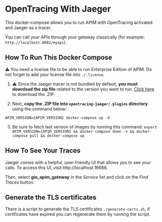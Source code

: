 
# OpenTracing With Jaeger

This docker-compose allows you to run APIM with OpenTracing activated and Jaeger as a tracer.

You can call your APIs through your gateway classically (for example: `http://localhost:8082/myapi`). 

## How To Run This Docker Compose 

⚠️ You need a license file to be able to run Enterprise Edition of APIM. Do not forget to add your license file into `./.license`.

1. ⚠️ Since the Jaeger tracer is not bundled by default, **you must download the zip file** related to the version you want to run. [Click here](https://download.gravitee.io/#graviteeio-apim/plugins/tracers/gravitee-tracer-jaeger/) to download the .ZIP.

2. Next, **copy the .ZIP file into `opentracing-jaeger/.plugins` directory** using the command below:

`APIM_VERSION={APIM_VERSION} docker-compose up -d ` 

3. Be sure to fetch last version of images by running this command: 
`export APIM_VERSION={APIM_VERSION} && docker-compose down -v && docker-compose pull && docker-compose up`

## How To See Your Traces 

Jaeger comes with a helpful, user-friendly UI that allows you to see your calls. To access this UI, visit http://localhost:16686.

Then, select **gio_apim_gateway** in the _Service_ list and click on the _Find Traces_ button.

## Generate the TLS certificates 

There is a script to generate the TLS certificates `./generate-certs.sh`, if certificates have expired you can regenerate them by running the script.
